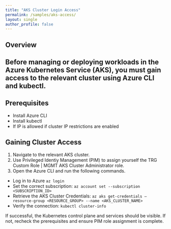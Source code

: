 ```yaml
---
title: "AKS Cluster Login Access"
permalink: /samples/aks-access/
layout: single
author_profile: false
---
```


## Overview
Before managing or deploying workloads in the Azure Kubernetes Service (AKS), you must gain access to the relevant cluster using Azure CLI and kubectl. 
---

## Prerequisites

- Install Azure CLI 
- Install kubectl 
- If IP is allowed if cluster IP restrictions are enabled 

## Gaining Cluster Access

1. Navigate to the relevant AKS cluster. 
2. Use Privileged Identiy Management (PIM) to assign yourself the TRG Custom Role | MGMT AKS Cluster Administrator role. 
3. Open the Azure CLI and run the following commands. 
- Log in to Azure 
```az login``` 
- Set the correct subscription: 
```az account set --subscription <SUBSCRIPTION_ID>``` 
- Retrieve the AKS Cluster Credentials: 
```az aks get-credentials –resource-group <RESOURCE_GROUP> --name <AKS_CLUSTER_NAME>``` 
- Verify the connection: 
```kubectl cluster-info``` 

If successful, the Kubernetes control plane and services should be visible. If not, recheck the prerequisites and ensure PIM role assignment is complete.
